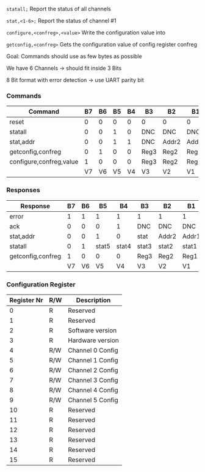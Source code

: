 
```statall;``` Report the status of all channels

```stat,<1-6>;``` Report the status of channel #1 

```configure,<confreg>,<value>``` Write the configuration value <value> into <confreg>

```getconfig,<confreg>``` Gets the configuration value of config register confreg

Goal: Commands should use as few bytes as possible

We have 6 Channels -> should fit inside 3 Bits

8 Bit format with error detection -> use UART parity bit

### Commands

| Command                  | B7  | B6  | B5  | B4  | B3   | B2    | B1    | B0    |
|--------------------------|-----|-----|-----|-----|------|-------|-------|-------|
| reset                    | 0   | 0   | 0   | 0   | 0    | 0     | 0     | 0     |
| statall                  | 0   | 0   | 1   | 0   | DNC  | DNC   | DNC   | DNC   |
| stat,addr                | 0   | 0   | 1   | 1   | DNC  | Addr2 | Addr1 | Addr0 |
| getconfig,confreg        | 0   | 1   | 0   | 0   | Reg3 | Reg2  | Reg1  | Reg0  |
| configure,confreg,value  | 1   | 0   | 0   | 0   | Reg3 | Reg2  | Reg1  | Reg0  |
|                          | V7  | V6  | V5  | V4  | V3   | V2    | V1    | V0    |

### Responses

| Response          | B7  | B6  | B5    | B4    | B3    | B2    | B1    | B0    |
|-------------------|-----|-----|-------|-------|-------|-------|-------|-------|
| error             | 1   | 1   | 1     | 1     | 1     | 1     | 1     | 1     |
| ack               | 0   | 0   | 0     | 1     | DNC   | DNC   | DNC   | DNC   |
| stat,addr         | 0   | 0   | 1     | 0     | stat  | Addr2 | Addr1 | Addr0 |
| statall           | 0   | 1   | stat5 | stat4 | stat3 | stat2 | stat1 | stat0 |
| getconfig,confreg | 1   | 0   | 0     | 0     | Reg3  | Reg2  | Reg1  | Reg0  |
|                   | V7  | V6  | V5    | V4    | V3    | V2    | V1    | V0    |

### Configuration Register

| Register Nr | R/W | Description      |
|-------------|-----|------------------|
| 0           | R   | Reserved         |
| 1           | R   | Reserved         |
| 2           | R   | Software version |
| 3           | R   | Hardware version |
| 4           | R/W | Channel 0 Config |
| 5           | R/W | Channel 1 Config |
| 6           | R/W | Channel 2 Config |
| 7           | R/W | Channel 3 Config |
| 8           | R/W | Channel 4 Config |
| 9           | R/W | Channel 5 Config |
| 10          | R   | Reserved         |
| 11          | R   | Reserved         |
| 12          | R   | Reserved         |
| 13          | R   | Reserved         |
| 14          | R   | Reserved         |
| 15          | R   | Reserved         |


